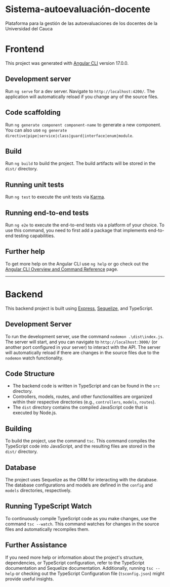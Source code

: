 # Sistema-autoevaluación-docente
Plataforma para la gestión de las autoevaluaciones de los docentes de la Universidad del Cauca

# Frontend

This project was generated with [Angular CLI](https://github.com/angular/angular-cli) version 17.0.0.

## Development server

Run `ng serve` for a dev server. Navigate to `http://localhost:4200/`. The application will automatically reload if you change any of the source files.

## Code scaffolding

Run `ng generate component component-name` to generate a new component. You can also use `ng generate directive|pipe|service|class|guard|interface|enum|module`.

## Build

Run `ng build` to build the project. The build artifacts will be stored in the `dist/` directory.

## Running unit tests

Run `ng test` to execute the unit tests via [Karma](https://karma-runner.github.io).

## Running end-to-end tests

Run `ng e2e` to execute the end-to-end tests via a platform of your choice. To use this command, you need to first add a package that implements end-to-end testing capabilities.

## Further help

To get more help on the Angular CLI use `ng help` or go check out the [Angular CLI Overview and Command Reference](https://angular.io/cli) page.

---

# Backend

This backend project is built using [Express](https://expressjs.com/), [Sequelize](https://sequelize.org/), and TypeScript.

## Development Server

To run the development server, use the command `nodemon .\dist\index.js`. The server will start, and you can navigate to `http://localhost:3000/` (or another port configured in your server) to interact with the API. The server will automatically reload if there are changes in the source files due to the `nodemon` watch functionality.

## Code Structure

- The backend code is written in TypeScript and can be found in the `src` directory.
- Controllers, models, routes, and other functionalities are organized within their respective directories (e.g., `controllers`, `models`, `routes`).
- The `dist` directory contains the compiled JavaScript code that is executed by Node.js.

## Building

To build the project, use the command `tsc`. This command compiles the TypeScript code into JavaScript, and the resulting files are stored in the `dist/` directory.

## Database

The project uses Sequelize as the ORM for interacting with the database. The database configurations and models are defined in the `config` and `models` directories, respectively.

## Running TypeScript Watch

To continuously compile TypeScript code as you make changes, use the command `tsc --watch`. This command watches for changes in the source files and automatically recompiles them.

## Further Assistance

If you need more help or information about the project's structure, dependencies, or TypeScript configuration, refer to the TypeScript documentation and Sequelize documentation. Additionally, running `tsc --help` or checking out the TypeScript Configuration file (`tsconfig.json`) might provide useful insights.
